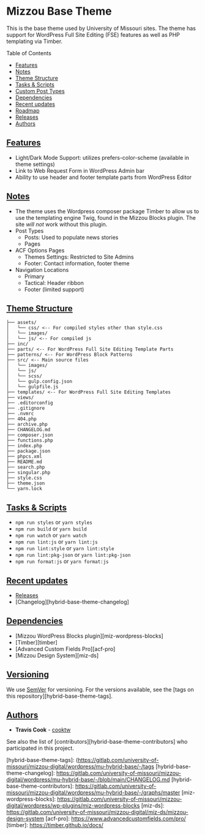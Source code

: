 # Mizzou Base Theme

This is the base theme used by University of Missouri sites. The theme has support for WordPress Full Site Editing (FSE) features as well as PHP templating via Timber.

Table of Contents

-   [Features](#features)
-   [Notes](#notes)
-   [Theme Structure](#structure)
-   [Tasks & Scripts](#tasks-scripts)
-   [Custom Post Types](#cpt)
-   [Dependencies](#dependencies)
-   [Recent updates](#updates)
-   [Roadmap](#roadmap)
-   [Releases](#releases)
-   [Authors](#authors)

## [Features](#features)

-   Light/Dark Mode Support: utilizes prefers-color-scheme (available in theme settings)
-   Link to Web Request Form in WordPress Admin bar
-   Ability to use header and footer template parts from WordPress Editor

## [Notes](#notes)

-   The theme uses the Wordpress composer package Timber to allow us to use the templating engine Twig, found in the Mizzou Blocks plugin. The site _will not_ work without this plugin.
-   Post Types
    -   Posts: Used to populate news stories
    -   Pages
-   ACF Options Pages
    -   Themes Settings: Restricted to Site Admins
    -   Footer: Contact information, footer theme
-   Navigation Locations
    -   Primary
    -   Tactical: Header ribbon
    -   Footer (limited support)

## [Theme Structure](#structure)
```
├── assets/
│   └── css/ <-- For compiled styles other than style.css
│   └── images/
│   └── js/ <-- For compiled js
├── inc/
├── parts/ <-- For WordPress Full Site Editing Template Parts
├── patterns/ <-- For WordPress Block Patterns
├── src/ <-- Main source files
│   └── images/
│   └── js/
│   └── scss/
│   └── gulp.config.json
│   └── gulpfile.js
├── templates/ <-- For WordPress Full Site Editing Templates
├── views/
├── .editorconfig
├── .gitignore
├── .nvmrc
├── 404.php
├── archive.php
├── CHANGELOG.md
├── composer.json
├── functions.php
├── index.php
├── package.json
├── phpcs.xml
├── README.md
├── search.php
├── singular.php
├── style.css
├── theme.json
└── yarn.lock
```

## [Tasks & Scripts](#tasks-scripts)

- `npm run styles` or `yarn styles`
- `npm run build` or `yarn build`
- `npm run watch` or `yarn watch`
- `npm run lint:js` or `yarn lint:js`
- `npm run lint:style` or `yarn lint:style`
- `npm run lint:pkg-json` or `yarn lint:pkg-json`
- `npm run format:js` or `yarn format:js`

## [Recent updates](#updates)

-   [Releases][hybrid-base-theme-releases]
-   [Changelog][hybrid-base-theme-changelog]

## [Dependencies](#dependencies)

-   [Mizzou WordPress Blocks plugin][miz-wordpress-blocks]
-   [Timber][timber]
-   [Advanced Custom Fields Pro][acf-pro]
-   [Mizzou Design System][miz-ds]

## [Versioning](#versions)

We use [SemVer](http://semver.org/) for versioning. For the versions available, see the [tags on this repository][hybrid-base-theme-tags].

## [Authors](#authors)

-   **Travis Cook** - [cooktw](https://gitlab.com/cooktw)

See also the list of [contributors][hybrid-base-theme-contributors] who participated in this project.

[hybrid-base-theme-releases]: https://gitlab.com/university-of-missouri/mizzou-digital/wordpress/mu-hybrid-base/-/releases
[hybrid-base-theme-tags]: (https://gitlab.com/university-of-missouri/mizzou-digital/wordpress/mu-hybrid-base/-/tags
[hybrid-base-theme-changelog]: https://gitlab.com/university-of-missouri/mizzou-digital/wordpress/mu-hybrid-base/-/blob/main/CHANGELOG.md
[hybrid-base-theme-contributors]: https://gitlab.com/university-of-missouri/mizzou-digital/wordpress/mu-hybrid-base/-/graphs/master
[miz-wordpress-blocks]: https://gitlab.com/university-of-missouri/mizzou-digital/wordpress/wp-plugins/miz-wordpress-blocks
[miz-ds]: https://gitlab.com/university-of-missouri/mizzou-digital/miz-ds/mizzou-design-system
[acf-pro]: https://www.advancedcustomfields.com/pro/
[timber]: https://timber.github.io/docs/
